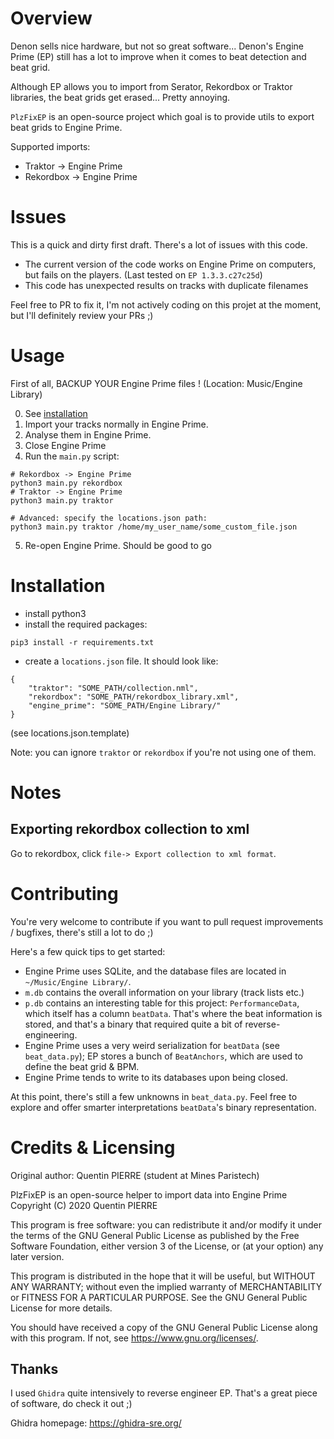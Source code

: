 # Overview

Denon sells nice hardware, but not so great software... Denon's Engine Prime (EP) still has a lot to improve when it comes to beat detection and beat grid.

Although EP allows you to import from Serator, Rekordbox or Traktor libraries, the beat grids get erased... Pretty annoying.

`PlzFixEP` is an open-source project which goal is to provide utils to export beat grids to Engine Prime.

Supported imports:
- Traktor -> Engine Prime
- Rekordbox -> Engine Prime

# Issues
This is a quick and dirty first draft. There's a lot of issues with this code.

- The current version of the code works on Engine Prime on computers, but fails on the players. (Last tested on `EP 1.3.3.c27c25d`)
- This code has unexpected results on tracks with duplicate filenames

Feel free to PR to fix it, I'm not actively coding on this projet at the moment, but I'll definitely review your PRs ;)

# Usage

First of all, BACKUP YOUR Engine Prime files ! (Location: Music/Engine Library)

0. See [installation](#installation)
1. Import your tracks normally in Engine Prime.
2. Analyse them in Engine Prime.
3. Close Engine Prime
4. Run the `main.py` script:
```
# Rekordbox -> Engine Prime
python3 main.py rekordbox
# Traktor -> Engine Prime
python3 main.py traktor

# Advanced: specify the locations.json path:
python3 main.py traktor /home/my_user_name/some_custom_file.json
```

5. Re-open Engine Prime. Should be good to go

# Installation
- install python3
- install the required packages:
```
pip3 install -r requirements.txt
```
- create a `locations.json` file. It should look like:

```
{
    "traktor": "SOME_PATH/collection.nml",
    "rekordbox": "SOME_PATH/rekordbox_library.xml",
    "engine_prime": "SOME_PATH/Engine Library/"
}
```
(see locations.json.template)

Note: you can ignore `traktor` or `rekordbox` if you're not using one of them.

# Notes

## Exporting rekordbox collection to xml

Go to rekordbox, click `file-> Export collection to xml format`.


# Contributing

You're very welcome to contribute if you want to pull request improvements / bugfixes, there's still a lot to do ;)

Here's a few quick tips to get started:
- Engine Prime uses SQLite, and the database files are located in `~/Music/Engine Library/`.
- `m.db` contains the overall information on your library (track lists etc.)
- `p.db` contains an interesting table for this project: `PerformanceData`, which itself has a column `beatData`. That's where the beat information is stored, and that's a binary that required quite a bit of reverse-engineering.
- Engine Prime uses a very weird serialization for `beatData` (see `beat_data.py`); EP stores a bunch of `BeatAnchors`, which are used to define the beat grid & BPM.
- Engine Prime tends to write to its databases upon being closed.

At this point, there's still a few unknowns in `beat_data.py`. Feel free to explore and offer smarter interpretations `beatData`'s binary representation.

# Credits & Licensing

Original author: Quentin PIERRE (student at Mines Paristech)

PlzFixEP is an open-source helper to import data into Engine Prime
Copyright (C) 2020  Quentin PIERRE

This program is free software: you can redistribute it and/or modify
it under the terms of the GNU General Public License as published by
the Free Software Foundation, either version 3 of the License, or
(at your option) any later version.

This program is distributed in the hope that it will be useful,
but WITHOUT ANY WARRANTY; without even the implied warranty of
MERCHANTABILITY or FITNESS FOR A PARTICULAR PURPOSE.  See the
GNU General Public License for more details.

You should have received a copy of the GNU General Public License
along with this program.  If not, see <https://www.gnu.org/licenses/>.

## Thanks

I used `Ghidra` quite intensively to reverse engineer EP.
That's a great piece of software, do check it out ;)

Ghidra homepage: https://ghidra-sre.org/

